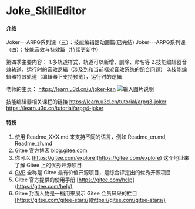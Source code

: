 # Joke_SkillEditor

#### 介绍
Joker---ARPG系列课（三）：技能编辑器动画篇(已完结) 
Joker---ARPG系列课（四）：技能音效与特效篇（持续更新中）

第四季主要内容：
1.多轨道样式，轨道可以新增、删除、命名等
2.技能编辑器音效轨道，运行时的音效逻辑（涉及到和当前框架音效系统的配合问题）
3.技能编辑器特效轨道（编辑器下支持预览），运行时的逻辑


老师的主页：
https://learn.u3d.cn/u/joker-ksn
![输入图片说明](https://foruda.gitee.com/images/1672805599348142509/2371c238_7457395.png "屏幕截图")

技能编辑器相关课程的链接
https://learn.u3d.cn/tutorial/arpg3-joker
https://learn.u3d.cn/tutorial/arpg4-joker


#### 特技

1.  使用 Readme\_XXX.md 来支持不同的语言，例如 Readme\_en.md, Readme\_zh.md
2.  Gitee 官方博客 [blog.gitee.com](https://blog.gitee.com)
3.  你可以 [https://gitee.com/explore](https://gitee.com/explore) 这个地址来了解 Gitee 上的优秀开源项目
4.  [GVP](https://gitee.com/gvp) 全称是 Gitee 最有价值开源项目，是综合评定出的优秀开源项目
5.  Gitee 官方提供的使用手册 [https://gitee.com/help](https://gitee.com/help)
6.  Gitee 封面人物是一档用来展示 Gitee 会员风采的栏目 [https://gitee.com/gitee-stars/](https://gitee.com/gitee-stars/)
